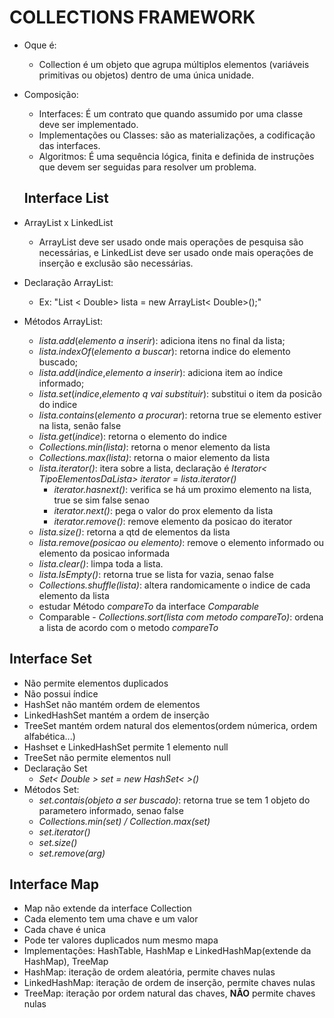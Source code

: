 # COLLECTIONS FRAMEWORK
- Oque é:
    -   Collection é um objeto que agrupa múltiplos elementos
(variáveis primitivas ou objetos) dentro de uma única unidade.
- Composição:
  - Interfaces: É um contrato que quando assumido por uma
classe deve ser implementado.
  - Implementações ou Classes: são as materializações, a
codificação das interfaces.
  - Algoritmos: É uma sequência lógica, finita e definida de
instruções que devem ser seguidas para resolver um problema.

  ## Interface List
- ArrayList x LinkedList
  - ArrayList deve ser usado onde mais operações de pesquisa são necessárias, e LinkedList
deve ser usado onde mais operações de inserção e exclusão são necessárias.
- Declaração ArrayList: 
  - Ex: "List < Double> lista = new ArrayList< Double>();"
-   Métodos ArrayList:
    -   _lista.add_(_elemento a inserir_): adiciona itens no final da lista;
    -   _lista.indexOf_(_elemento a buscar_): retorna indice do elemento buscado;
    -   _lista.add_(_indice_,_elemento a inserir_): adiciona item ao índice informado;
    -   _lista.set_(_indice_,_elemento q vai substituir_): substitui o item da posicão do indice
    -   _lista.contains_(_elemento a procurar_): retorna true se elemento estiver na lista, senão false
    -   _lista.get_(_indice_): retorna o elemento do indice
    -   _Collections.min(lista)_: retorna o menor elemento da lista
    -   _Collections.max(lista)_: retorna o maior elemento da lista
    -   _lista.iterator()_: itera sobre a lista, declaração é *Iterator< TipoElementosDaLista> iterator = lista.iterator()*
        -   _iterator.hasnext()_: verifica se há um proximo elemento na lista, true se sim false senao
        -   *iterator.next()*: pega o valor do prox elemento da lista
        -   *iterator.remove()*: remove elemento da posicao do iterator
    - *lista.size()*: retorna a qtd de elementos da lista
    - *lista.remove(posicao ou elemento)*: remove o elemento informado ou elemento da posicao informada
    - *lista.clear()*: limpa toda a lista.
    - *lista.IsEmpty()*: retorna true se lista for vazia, senao false
    - *Collections.shuffle(lista)*: altera randomicamente o indice de cada elemento da lista
    - estudar Método *compareTo* da interface *Comparable*
    - Comparable - *Collections.sort(lista com metodo compareTo)*: ordena a lista de acordo com o metodo *compareTo*

## Interface Set
  - Não permite elementos duplicados
  - Não possui índice
  - HashSet não mantém ordem de elementos
  - LinkedHashSet mantém a ordem de inserção
  - TreeSet mantém ordem natural dos elementos(ordem númerica, ordem alfabética...)
  - Hashset e LinkedHashSet permite 1 elemento null
  - TreeSet não permite elementos null
  - Declaração Set
    - *Set< Double > set = new HashSet< >()* 
  - Métodos Set:
    - *set.contais(objeto a ser buscado)*: retorna true se tem 1 objeto do parametero informado, senao false
    - *Collections.min(set) / Collection.max(set)*
    - *set.iterator()*
    - *set.size()*
    - *set.remove(arg)*
## Interface Map
  - Map não extende da interface Collection
  - Cada elemento tem uma chave e um valor
  - Cada chave é unica
  - Pode ter valores duplicados num mesmo mapa
  - Implementações: HashTable, HashMap e LinkedHashMap(extende da HashMap), TreeMap
  - HashMap: iteração de ordem aleatória, permite chaves nulas
  - LinkedHashMap: iteração de ordem de inserção, permite chaves nulas
  - TreeMap: iteração por ordem natural das chaves, **NÃO** permite chaves nulas